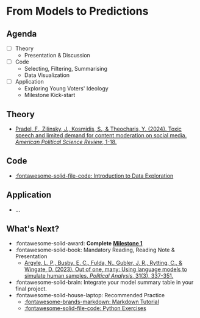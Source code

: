 # From Models to Predictions

## Agenda
- [ ] Theory
    - Presentation & Discussion
- [ ] Code 
    - Selecting, Filtering, Summarising 
    - Data Visualization
- [ ] Application
    - Exploring Young Voters' Ideology
    - Milestone Kick-start

## Theory

- [Pradel, F., Zilinsky, J., Kosmidis, S., & Theocharis, Y. (2024). Toxic speech and limited demand for content moderation on social media. *American Political Science Review*, 1-18.](https://www.cambridge.org/core/services/aop-cambridge-core/content/view/405333D7072585903E81BEF1729378F8/S000305542300134Xa.pdf/toxic-speech-and-limited-demand-for-content-moderation-on-social-media.pdf)


## Code 

- [:fontawesome-solid-file-code: Introduction to Data Exploration](https://colab.research.google.com/github/mickaeltemporao/itds/blob/main/materials/04-data-exploration-columns.ipynb)

## Application

- ...

## What's Next?
- :fontawesome-solid-award: **Complete** [**Milestone 1**](https://colab.research.google.com/github/mickaeltemporao/data-analysis/blob/main/materials/assignment-1.ipynb)
- :fontawesome-solid-book: Mandatory Reading, Reading Note & Presentation
    - [Argyle, L. P., Busby, E. C., Fulda, N., Gubler, J. R., Rytting, C., & Wingate, D. (2023). Out of one, many: Using language models to simulate human samples. *Political Analysis*, 31(3), 337-351.](https://www.cambridge.org/core/services/aop-cambridge-core/content/view/035D7C8A55B237942FB6DBAD7CAA4E49/S1047198723000025a.pdf/out_of_one_many_using_language_models_to_simulate_human_samples.pdf)
- :fontawesome-solid-brain: Integrate your model summary table in your final project.
- :fontawesome-solid-house-laptop: Recommended Practice
    - [:fontawesome-brands-markdown: Markdown Tutorial](https://commonmark.org/help/tutorial/)
    - [:fontawesome-solid-file-code: Python Exercises](https://www.hackinscience.org/exercises/)

